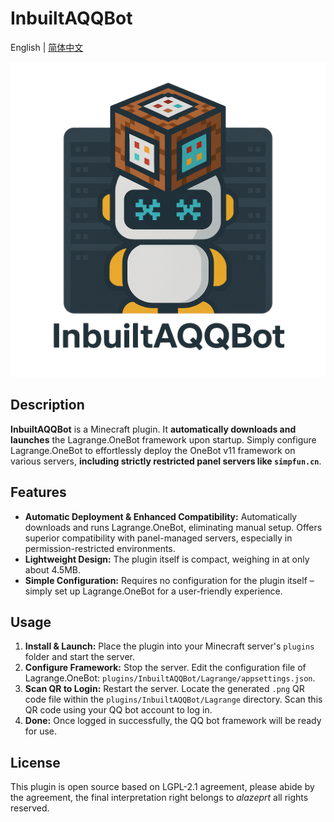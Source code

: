 # InbuiltAQQBot

English | [简体中文](./README_zh.md)

![InbuiltAQQBot](./icon.png "InbuiltAQQBot")

## Description

**InbuiltAQQBot** is a Minecraft plugin. It **automatically downloads and launches** the Lagrange.OneBot framework upon startup. Simply configure Lagrange.OneBot to effortlessly deploy the OneBot v11 framework on various servers, **including strictly restricted panel servers like `simpfun.cn`**.

## Features
- **Automatic Deployment & Enhanced Compatibility:** Automatically downloads and runs Lagrange.OneBot, eliminating manual setup. Offers superior compatibility with panel-managed servers, especially in permission-restricted environments.
- **Lightweight Design:** The plugin itself is compact, weighing in at only about 4.5MB.
- **Simple Configuration:** Requires no configuration for the plugin itself – simply set up Lagrange.OneBot for a user-friendly experience.

## Usage

1.  **Install & Launch:** Place the plugin into your Minecraft server's `plugins` folder and start the server.
2.  **Configure Framework:** Stop the server. Edit the configuration file of Lagrange.OneBot: `plugins/InbuiltAQQBot/Lagrange/appsettings.json`.
3.  **Scan QR to Login:** Restart the server. Locate the generated `.png` QR code file within the `plugins/InbuiltAQQBot/Lagrange` directory. Scan this QR code using your QQ bot account to log in.
4.  **Done:** Once logged in successfully, the QQ bot framework will be ready for use.

## License
This plugin is open source based on LGPL-2.1 agreement, please abide by the agreement, the final interpretation right belongs to *alazeprt* all rights reserved.

